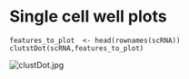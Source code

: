 # Single cell well plots
```
features_to_plot  <- head(rownames(scRNA))
clutstDot(scRNA,features_to_plot)
```
![clustDot.jpg](https://github.com/Nh-code/Single-well-plots/blob/main/img.fold/clustDot.jpg)
